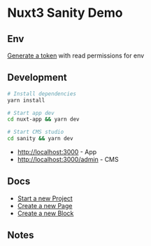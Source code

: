 # Nuxt3 Sanity Demo

## Env

[Generate a token](https://www.sanity.io/docs/http-auth#4c21d7b829fe) with read permissions for env

## Development

```bash
# Install dependencies
yarn install

# Start app dev
cd nuxt-app && yarn dev

# Start CMS studio
cd sanity && yarn dev
```

- [http://localhost:3000](http://localhost:3000) - App
- [http://localhost:3000/admin](http://localhost:3333) - CMS

## Docs

- [Start a new Project](https://bukwild.slab.com/posts/start-a-new-project-3tyijzrj)
- [Create a new Page](https://bukwild.slab.com/posts/create-a-new-page-qd6vzrsb)
- [Create a new Block](https://bukwild.slab.com/posts/create-a-new-block-a029b2vh)

## Notes
